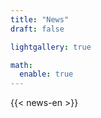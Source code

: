 ```yaml
---
title: "News"
draft: false

lightgallery: true

math:
  enable: true
---
```

{{< news-en >}}
